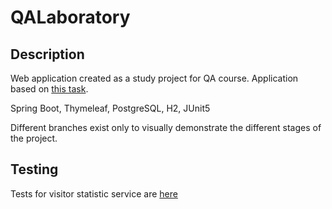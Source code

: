 # QALaboratory

## Description
Web application created as a study project for QA course.
Application based on <a href="https://www.codewars.com/kata/58fa9898dfec0ef150000014">this task</a>.


Spring Boot, Thymeleaf, PostgreSQL, H2, JUnit5

Different branches exist only to visually demonstrate the different stages of the project.

## Testing
Tests for visitor statistic service are <a href="src/test/java/qa/concurrency/laboratory/VisitorStatisticsServiceTest.java">here</a>
